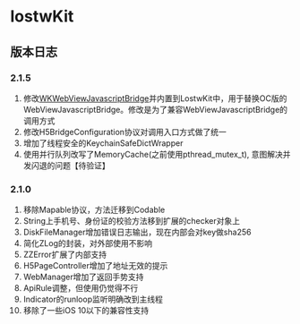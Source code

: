 # lostwKit

## 版本日志

### 2.1.5

1. 修改[WKWebViewJavascriptBridge](https://github.com/Lision/WKWebViewJavascriptBridge)并内置到LostwKit中，用于替换OC版的WebViewJavascriptBridge。修改是为了兼容WebViewJavascriptBridge的调用方式
2. 修改H5BridgeConfiguration协议对调用入口方式做了统一
3. 增加了线程安全的KeychainSafeDictWrapper
4. 使用并行队列改写了MemoryCache(之前使用pthread_mutex_t), 意图解决并发闪退的问题【待验证】

### 2.1.0

1. 移除Mapable协议，方法迁移到Codable
2. String上手机号、身份证的校验方法移到扩展的checker对象上
3. DiskFileManager增加错误日志输出，现在内部会对key做sha256
4. 简化ZLog的封装，对外部使用不影响
5. ZZError扩展了内部支持
6. H5PageController增加了地址无效的提示
7. WebManager增加了返回手势支持
8. ApiRule调整，但使用仍觉得不行
9. Indicator的runloop监听明确改到主线程
10. 移除了一些iOS 10以下的兼容性支持
